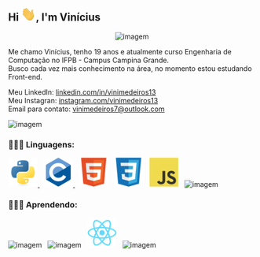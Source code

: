 ## Hi <img src="https://raw.githubusercontent.com/ABSphreak/ABSphreak/master/gifs/Hi.gif" width="30px">, I'm Vinícius

<p align="center">
<img  src="https://i.imgur.com/DRRTdfs.gif" alt="imagem"> <br>
  
Me chamo Vinícius, tenho 19 anos e atualmente curso Engenharia de Computação no IFPB - Campus Campina Grande.<br/>
Busco cada vez mais conhecimento na área, no momento estou estudando Front-end.<br/>

Meu LinkedIn: [linkedin.com/in/vinimedeiros13](https://www.linkedin.com/in/vinimedeiros13/)<br/>
Meu Instagran: [instagram.com/vinimedeiros13](https://www.instagram.com/vinimedeiros13/?hl=pt-br)<br/>
Email para contato: vinimedeiros7@outlook.com<br/>

<img  src="https://i.imgur.com/RXMBN0R.gif" alt="imagem" width=500>

### 👨🏻‍💻 Linguagens:

<a href="https://kenzie.com.br/blog/o-que-e-python/"> <img src="https://raw.githubusercontent.com/devicons/devicon/master/icons/python/python-original.svg" alt="imagem" width="60"> </a> &nbsp;
<a href="https://blog.betrybe.com/linguagem-de-programacao/linguagem-c/"> <img src="https://raw.githubusercontent.com/devicons/devicon/master/icons/c/c-original.svg" alt="imagem" width="60"> </a> &nbsp;
<img src="https://raw.githubusercontent.com/devicons/devicon/master/icons/html5/html5-original.svg" alt="imagem" width="60"> &nbsp;
<img src="https://raw.githubusercontent.com/devicons/devicon/master/icons/css3/css3-original.svg" alt="imagem" width="60"> &nbsp;
<img src="https://raw.githubusercontent.com/devicons/devicon/master/icons/javascript/javascript-original.svg" alt="imagem" width="60"> &nbsp;
<img src="https://camo.githubusercontent.com/3a8ad86d67fb40ee7b67bcd00709116fa1eb808d6eec46c498016b2179d5c757/68747470733a2f2f342e62702e626c6f6773706f742e636f6d2f2d4244335a47694779394d732f57754a64594d62536833492f41414141414141435072632f6a6550436b2d4241585f67335f4245443931705f7a46677144424a346c525f4a51434c63424741732f73313630302f6a7570797465722e706e67" alt="imagem" width="60"> &nbsp;


### 🕵🏻‍♂️ Aprendendo:

<img src="https://upload.wikimedia.org/wikipedia/commons/thumb/3/3f/Git_icon.svg/1024px-Git_icon.svg.png" alt="imagem" width="60"> &nbsp;
<img src="https://image.flaticon.com/icons/png/512/226/226777.png" alt="imagem" width="60"> &nbsp;
<img src="https://raw.githubusercontent.com/devicons/devicon/master/icons/react/react-original.svg" width="60"> &nbsp;
<img src="https://cdn.iconscout.com/icon/free/png-512/typescript-1174965.png" alt="imagem" width="60"> &nbsp;



</p>
